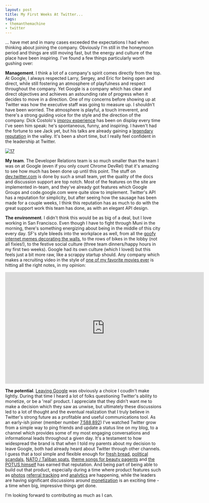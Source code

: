 ```yaml
---
layout: post
title: My First Weeks At Twitter...
tags:
- themanthemachine
- twitter
---
```

[1]: http://blog.roomanna.com/08-29-2011/my-last-day-at-google
[2]: http://leisureblogs.chicagotribune.com/the_theater_loop/2010/10/an-annoyance-actor-does-just-ok.html
[3]: http://techcrunch.com/2011/03/24/jack-dorsey-golden-gate-bridge/
[4]: /img/2011-09-21/bird-shark.jpg
[5]: http://www.imdb.com/title/tt0128445/\
[6]: https://api.twitter.com/1/users/show.xml?screen_name=kurrik
[7]: http://www.youtube.com/watch?v=PX4UEAR8prw#t=1m22
[8]: https://dev.twitter.com/blog/photo-upload-api
[9]: https://dev.twitter.com/docs/tco-url-wrapper
[10]: http://www.springwise.com/marketing_advertising/bakertweet/
[11]: http://en.wikipedia.org/wiki/Anthony_Weiner#Resignation_from_Congress
[12]: http://www.guardian.co.uk/world/2011/sep/14/taliban-nato-isaf-twitter
[13]: http://www.youtube.com/watch?v=ha3KJWbl6cU#t=1m36
[14]: https://twitter.com/#!/BARACKOBAMA
[15]: http://techcrunch.com/2010/04/14/twitter-execs-address-the-big-question-monetization/
[16]: http://gigaom.com/2011/09/13/twitter-offers-analytics-to-try-and-prove-its-value/
[17]: /img/2011-09-21/twitter.png
[18]: https://twitter.com/#!/dickc/status/3962807808
[19]: https://dev.twitter.com

... have met and in many cases exceeded the expectations I had when thinking
about joining the company.  Obviously I'm still in the honeymoon period and
things are still moving fast, but the energy and culture of the place have
been inspiring.  I've found a few things particularly worth gushing over:

**Management**. I think a lot of a company's spirit comes directly from the top.
At Google, I always respected Larry, Sergey, and Eric for being open and direct,
while still fostering an atmosphere of playfulness and respect throughout the
company.  Yet Google is a company which has clear and direct objectives and
achieves an astounding rate of progress when it decides to move in a direction.
One of my concerns before showing up at Twitter was how the executive staff
was going to measure up. I shouldn't have been worried.  The atmosphere is
playful, a touch irreverent, and there's a strong guiding voice for the
style and the direction of the company.  Dick Costolo's [improv experience][2]
has been on display every time I've seen him speak: he's spontaneous,
funny, and inspiring. I haven't had the fortune to see Jack yet, but his
talks are already gaining a [legendary reputation][3] in the valley.  It's
been a short time, but I really feel confident in the leadership at Twitter.

[![17]][18]

<!-- -**-END-**- -->

**My team**.  The Developer Relations team is so much smaller than the team I
was on at Google (even if you only count Chrome DevRel) that it's
amazing to see how much has been done up until this point.  The stuff on
[dev.twitter.com][19] is done by such a small team, yet the quality of the
docs and discussion support are top notch.  Most of the features on the site
are implemented in-team, and they've already got features which Google Groups
and code.google.com were quite slow to implement.  Twitter's API has a
reputation for simplicity, but after seeing how the sausage has been made
for a couple weeks, I think this reputation has as much to do with the great
support work this team has done, as with an elegant API design.

**The environment**.  I didn't think this would be as big of a deal, but I love
working in San Francisco.  Even though I have to fight through Muni in
the morning, there's something energizing about being in the middle of
this city every day.  SF's style bleeds into the workplace as well, from all
the [goofy internet memes decorating the walls][4], to the rows of bikes
in the lobby (not all fixies!), to the festive social culture (three
team dinners/happy hours in my first two weeks).  Google had its own culture
(which I loved) but this feels just a bit more raw, like a scrappy startup
should.  Any company which makes a recruiting video in the style
of [one of my favorite movies ever][5] is hitting all the right notes,
in my opinion:

<iframe
  width="640"
  height="360"
  src="http://www.youtube.com/embed/wU6epAkC9wg?hd=1"
  frameborder="0"
  allowfullscreen="true">
</iframe>

**The potential**.  [Leaving Google][1] was obviously a choice I coudln't make
lightly. During that time I heard a lot of folks questioning Twitter's ability
to monetize, or be a 'real'
product.  I appreciate that they didn't want me to make a decision which they
saw as unwise, but ultimately these discussions led to a lot of thought and the
eventual realization that I truly believe in Twitter's strong future as a
profitable and useful communications tool.  As an early-ish joiner
(member number [7,588,892][6]) I've watched Twitter grow from a simple way
to ping friends and update a status line on my blog, to a channel which
provides some of my most engaging conversations and informational
leads throughout a given day.  It's a testament to how widespread the brand
is that when I told my parents about my decision to leave Google, both had
already heard about Twitter through other channels. I guess that a tool simple
and flexible enough for [fresh bread][10], [political scandals][11],
[NATO / Taliban spats][12], [theme songs for beauty pagents][13] and
[the POTUS himself][14] has earned that reputation.
And being part of being able to build out that product, especially during a
time where product features such as [photos][8] [referral tracking][9]
and [analytics][16] are happening, while the leaders are having significant
discussions around [monetization][15] is an exciting time - a
time when big, impressive things get done.

I'm looking forward to contributing as much as I can.

